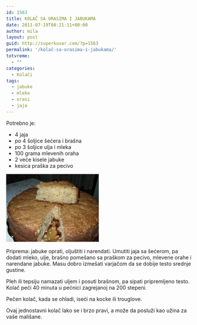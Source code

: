 ```yaml
---
id: 1563
title: KOLAČ SA ORASIMA I JABUKAMA
date: 2011-07-19T08:21:11+00:00
author: mila
layout: post
guid: http://superkuvar.com/?p=1563
permalink: '/kolač-sa-orasima-i-jabukama/'
totvreme:
  - ""
categories:
  - Kolači
tags:
  - jabuke
  - mleko
  - orasi
  - jaja
---
```

Potrebno je:

  * 4 jaja
  * po 4 šoljice šećera i brašna
  * po 3 šoljice ulja i mleka
  * 100 grama mlevenih oraha
  * 2 veće kisele jabuke
  * kesica praška za pecivo

<img class="alignnone size-medium wp-image-1564" title="melspajz 1" src="/wp-content/uploads/2011/07/melspajz-1-e1311063649496.jpg" alt="" width="252" height="184" /> 

Priprema: jabuke oprati, oljuštiti i narendati. Umutiti jaja sa šećerom, pa dodati mleko, ulje, brašno pomešano sa praškom za pecivo, mlevene orahe i narendane jabuke. Masu dobro izmešati varjačom da se dobije testo srednje gustine.

Pleh ili tepsiju namazati uljem i posuti brašnom, pa sipati pripremljeno testo. Kolač peći 40 minuta u pećnici zagrejanoj na 200 stepeni.

Pečen kolač, kada se ohladi, iseći na kocke ili trouglove.

Ovaj jednostavni kolač lako se i brzo pravi, a može da posluži kao užina za vaše mališane.